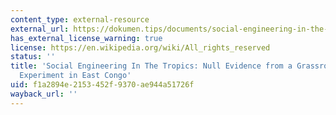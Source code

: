```yaml
---
content_type: external-resource
external_url: https://dokumen.tips/documents/social-engineering-in-the-tropics-a-grassroots-mh2245papers120150519-hswpdf.html?page=1
has_external_license_warning: true
license: https://en.wikipedia.org/wiki/All_rights_reserved
status: ''
title: 'Social Engineering In The Tropics: Null Evidence from a Grassroots Democratization
  Experiment in East Congo'
uid: f1a2894e-2153-452f-9370-ae944a51726f
wayback_url: ''
---
```

